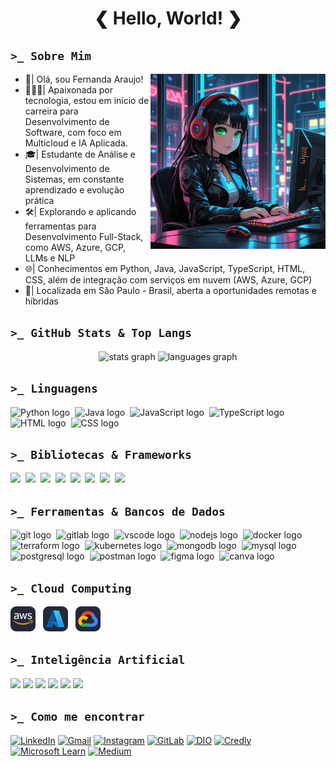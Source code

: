 <h1 align="center"> ❮ Hello, World! ❯ </h1>

## `>_ Sobre Mim`

<div>
  <img src="Img/img03.jpg" alt="Imagem 02" width="280" align="right" />
  <ul>
    <li>👋| Olá, sou Fernanda Araujo!</li>
    <li>👩🏻‍💻| Apaixonada por tecnologia, estou em início de carreira para Desenvolvimento de Software, com foco em Multicloud e IA Aplicada.</li>
    <li>🎓| Estudante de Análise e Desenvolvimento de Sistemas, em constante aprendizado e evolução prática</li>
    <li>🛠️| Explorando e aplicando ferramentas para Desenvolvimento Full-Stack, como AWS, Azure, GCP, LLMs e NLP</li>
    <li>🌐| Conhecimentos em Python, Java, JavaScript, TypeScript, HTML, CSS, além de integração com serviços em nuvem (AWS, Azure, GCP)</li>
    <li>📍| Localizada em São Paulo - Brasil, aberta a oportunidades remotas e híbridas</li>
  </ul>
</div>

## `>_ GitHub Stats & Top Langs`

<div align="center">
  <img src="https://github-readme-stats.vercel.app/api?username=AraujoTech1&hide_title=false&hide_rank=false&show_icons=true&include_all_commits=true&count_private=true&disable_animations=false&theme=midnight-purple&locale=en&hide_border=false&order=1&custom_title=GitHub%20Stats" height="150" alt="stats graph" />
  <img src="https://github-readme-stats.vercel.app/api/top-langs?username=AraujoTech1&locale=en&hide_title=false&layout=compact&card_width=320&langs_count=5&theme=midnight-purple&hide_border=false&order=2" height="150" alt="languages graph" />
</div>

## `>_ Linguagens`  

<img src="https://cdn.jsdelivr.net/gh/devicons/devicon/icons/python/python-original.svg" width="40" alt="Python logo" />&nbsp;
<img src="https://cdn.jsdelivr.net/gh/devicons/devicon/icons/java/java-original.svg" width="40" alt="Java logo" />&nbsp;
<img src="https://cdn.jsdelivr.net/gh/devicons/devicon/icons/javascript/javascript-original.svg" width="40" alt="JavaScript logo" />&nbsp;
<img src="https://cdn.jsdelivr.net/gh/devicons/devicon/icons/typescript/typescript-original.svg" width="40" alt="TypeScript logo" />&nbsp;
<img src="https://cdn.jsdelivr.net/gh/devicons/devicon/icons/html5/html5-original.svg" width="40" alt="HTML logo" />&nbsp;
<img src="https://cdn.jsdelivr.net/gh/devicons/devicon/icons/css3/css3-original.svg" width="40" alt="CSS logo" />

## `>_ Bibliotecas & Frameworks`

<img src="https://img.shields.io/badge/-Angular-DD0031?style=flat&logo=angular&logoColor=white" />&nbsp;
<img src="https://img.shields.io/badge/-React-20232A?style=flat&logo=react&logoColor=61DAFB" />&nbsp;
<img src="https://img.shields.io/badge/-Vue-35495E?style=flat&logo=vue.js&logoColor=4FC08D" />&nbsp;
<img src="https://img.shields.io/badge/-TensorFlow-FF6F00?style=flat&logo=tensorflow&logoColor=white" />&nbsp;
<img src="https://img.shields.io/badge/-Bootstrap-563D7C?style=flat&logo=bootstrap&logoColor=white" />&nbsp;
<img src="https://img.shields.io/badge/-Vite-646CFF?style=flat&logo=vite&logoColor=white" />&nbsp;
<img src="https://img.shields.io/badge/-Sass-CC6699?style=flat&logo=sass&logoColor=white" />&nbsp;
<img src="https://img.shields.io/badge/-Tailwind-06B6D4?style=flat&logo=tailwindcss&logoColor=white" />

## `>_ Ferramentas & Bancos de Dados`

<img src="https://cdn.jsdelivr.net/gh/devicons/devicon/icons/git/git-original.svg" width="30" alt="git logo" />&nbsp;
<img src="https://cdn.jsdelivr.net/gh/devicons/devicon/icons/gitlab/gitlab-original.svg" width="30" alt="gitlab logo" />&nbsp;
<img src="https://cdn.jsdelivr.net/gh/devicons/devicon/icons/vscode/vscode-original.svg" width="30" alt="vscode logo" />&nbsp;
<img src="https://cdn.jsdelivr.net/gh/devicons/devicon/icons/nodejs/nodejs-original.svg" width="30" alt="nodejs logo" />&nbsp;
<img src="https://cdn.jsdelivr.net/gh/devicons/devicon/icons/docker/docker-original.svg" width="30" alt="docker logo" />&nbsp;
<img src="https://cdn.jsdelivr.net/gh/devicons/devicon/icons/terraform/terraform-original.svg" width="30" alt="terraform logo" />&nbsp;
<img src="https://cdn.simpleicons.org/kubernetes" width="30" alt="kubernetes logo" />&nbsp;
<img src="https://cdn.jsdelivr.net/gh/devicons/devicon/icons/mongodb/mongodb-original.svg" width="30" alt="mongodb logo" />&nbsp;
<img src="https://cdn.jsdelivr.net/gh/devicons/devicon/icons/mysql/mysql-original.svg" width="30" alt="mysql logo" />&nbsp;
<img src="https://cdn.jsdelivr.net/gh/devicons/devicon/icons/postgresql/postgresql-original.svg" width="30" alt="postgresql logo" />&nbsp;
<img src="https://cdn.simpleicons.org/postman" width="30" alt="postman logo" />&nbsp;
<img src="https://cdn.simpleicons.org/figma" width="30" alt="figma logo" />&nbsp;
<img src="https://cdn.simpleicons.org/canva" width="30" alt="canva logo" />

## `>_ Cloud Computing`

<img src="https://raw.githubusercontent.com/tandpfun/skill-icons/main/icons/AWS-Dark.svg" width="40" alt="AWS logo" />&nbsp;&nbsp;
<img src="https://raw.githubusercontent.com/tandpfun/skill-icons/main/icons/Azure-Dark.svg" width="40" alt="Azure logo" />&nbsp;&nbsp;
<img src="https://raw.githubusercontent.com/tandpfun/skill-icons/main/icons/GCP-Dark.svg" width="40" alt="GCP logo" />


## `>_ Inteligência Artificial`
<div align="left">
  <img src="https://img.shields.io/badge/IoT-ff91a4?style=for-the-badge&logo=internetofthings&logoColor=white" />
  <img src="https://img.shields.io/badge/Natural%20Language%20Processing-ff91a4?style=for-the-badge&logo=openai&logoColor=white" />
  <img src="https://img.shields.io/badge/Large%20Language%20Models-ff91a4?style=for-the-badge&logo=openai&logoColor=white" />
  <img src="https://img.shields.io/badge/n8n%20Workflow%20Automation-ff91a4?style=for-the-badge&logo=n8n&logoColor=white" />
  <img src="https://img.shields.io/badge/CrewAI%20Multi%20Agent-ff91a4?style=for-the-badge&logo=ai&logoColor=white" />
  <img src="https://img.shields.io/badge/Reconhecimento%20Facial-ff91a4?style=for-the-badge&logo=opencv&logoColor=white" />
</div>

## `>_ Como me encontrar`

[![LinkedIn](https://img.shields.io/badge/LinkedIn-4c1d95?style=for-the-badge&logo=linkedin&logoColor=white)](https://www.linkedin.com/in/fernanda-araujo-dev/)
[![Gmail](https://img.shields.io/badge/Gmail-4c1d95?style=for-the-badge&logo=gmail&logoColor=white)](mailto:xfernandaaraujo@gmail.com)
[![Instagram](https://img.shields.io/badge/Instagram-4c1d95?style=for-the-badge&logo=instagram&logoColor=white)](https://www.instagram.com/AraujoTech1)
[![GitLab](https://img.shields.io/badge/GitLab-4c1d95?style=for-the-badge&logo=gitlab&logoColor=white)](https://gitlab.com/xfernandaaraujo)
[![DIO](https://img.shields.io/badge/DIO-4c1d95?style=for-the-badge&logo=codeforces&logoColor=white)](https://www.dio.me/users/xfernandaaraujo)
[![Credly](https://img.shields.io/badge/Credly-4c1d95?style=for-the-badge&logo=acclaim&logoColor=white)](https://www.credly.com/users/fernandaaraujo1)
[![Microsoft Learn](https://img.shields.io/badge/Microsoft_Learn-4c1d95?style=for-the-badge&logo=microsoft&logoColor=white)](https://learn.microsoft.com/en-us/users/fernandaaraujo-0696/?tab=credentials-tab)
[![Medium](https://img.shields.io/badge/Medium-4c1d95?style=for-the-badge&logo=medium&logoColor=white)](https://medium.com/@nandaaraujo)

